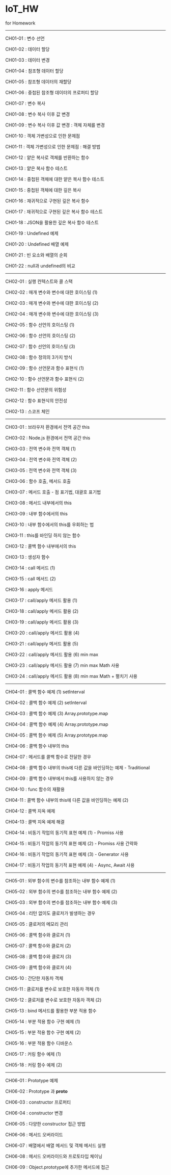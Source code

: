 # IoT_HW
for Homework

---

CH01-01 : 변수 선언

CH01-02 : 데이터 할당

CH01-03 : 데이터 변경

CH01-04 : 참조형 데이터 할당

CH01-05 : 참조형 데이터의 재할당

CH01-06 : 중첩된 참조형 데이터의 프로퍼티 할당

CH01-07 : 변수 복사

CH01-08 : 변수 복사 이후 값 변경

CH01-09 : 변수 복사 이후 값 변경 : 객체 자체를 변경

CH01-10 : 객체 가변성으로 인한 문제점

CH01-11 : 객체 가변성으로 인한 문제점 : 해결 방법

CH01-12 : 얕은 복사로 객체를 반환하는 함수

CH01-13 : 얕은 복사 함수 테스트

CH01-14 : 중첩된 객체에 대한 얕은 복사 함수 테스트

CH01-15 : 중첩된 객체에 대한 깊은 복사

CH01-16 : 재귀적으로 구현된 깊은 복사 함수

CH01-17 : 재귀적으로 구현된 깊은 복사 함수 테스트

CH01-18 : JSON을 활용한 깊은 복사 함수 테스트

CH01-19 : Undefined 예제

CH01-20 : Undefined 배열 예제

CH01-21 : 빈 요소와 배열의 순회

CH01-22 : null과 undefined의 비교

---

CH02-01 : 실행 컨텍스트와 콜 스택

CH02-02 : 매개 변수와 변수에 대한 호이스팅 (1)

CH02-03 : 매개 변수와 변수에 대한 호이스팅 (2)

CH02-04 : 매개 변수와 변수에 대한 호이스팅 (3)

CH02-05 : 함수 선언의 호이스팅 (1)

CH02-06 : 함수 선언의 호이스팅 (2)

CH02-07 : 함수 선언의 호이스팅 (3)

CH02-08 : 함수 정의의 3가지 방식

CH02-09 : 함수 선언문과 함수 표현식 (1)

CH02-10 : 함수 선언문과 함수 표현식 (2)

CH02-11 : 함수 선언문의 위험성

CH02-12 : 함수 표현식의 안전성

CH02-13 : 스코프 체인

---

CH03-01 : 브라우저 환경에서 전역 공간 this

CH03-02 : Node.js 환경에서 전역 공간 this

CH03-03 : 전역 변수와 전역 객체 (1)

CH03-04 : 전역 변수와 전역 객체 (2)

CH03-05 : 전역 변수와 전역 객체 (3)

CH03-06 : 함수 호출, 메서드 호출

CH03-07 : 메서드 호출 - 점 표기법, 대괄호 표기법

CH03-08 : 메서드 내부에서의 this

CH03-09 : 내부 함수에서의 this

CH03-10 : 내부 함수에서의 this를 우회하는 법

CH03-11 : this를 바인딩 하지 않는 함수

CH03-12 : 콜백 함수 내부에서의 this

CH03-13 : 생성자 함수

CH03-14 : call 메서드 (1)

CH03-15 : call 메서드 (2)

CH03-16 : apply 메서드

CH03-17 : call/apply 메서드 활용 (1)

CH03-18 : call/apply 메서드 활용 (2)

CH03-19 : call/apply 메서드 활용 (3)

CH03-20 : call/apply 메서드 활용 (4)

CH03-21 : call/apply 메서드 활용 (5)

CH03-22 : call/apply 메서드 활용 (6) min max

CH03-23 : call/apply 메서드 활용 (7) min max Math 사용

CH03-24 : call/apply 메서드 활용 (8) min max Math + 펼치기 사용

---

CH04-01 : 콜백 함수 예제 (1) setInterval

CH04-02 : 콜백 함수 예제 (2) setInterval

CH04-03 : 콜백 함수 예제 (3) Array.prototype.map

CH04-04 : 콜백 함수 예제 (4) Array.prototype.map

CH04-05 : 콜백 함수 예제 (5) Array.prototype.map

CH04-06 : 콜백 함수 내부의 this

CH04-07 : 메서드를 콜백 함수로 전달한 경우

CH04-08 : 콜백 함수 내부의 this에 다른 값을 바인딩하는 예제 - Traditional

CH04-09 : 콜백 함수 내부에서 this를 사용하지 않는 경우

CH04-10 : func 함수의 재활용

CH04-11 : 콜백 함수 내부의 this에 다른 값을 바인딩하는 예제 (2)

CH04-12 : 콜백 지옥 예제

CH04-13 : 콜백 지옥 예제 해결

CH04-14 : 비동기 작업의 동기적 표현 예제 (1) - Promiss 사용

CH04-15 : 비동기 작업의 동기적 표현 예제 (2) - Promiss 사용 간략화

CH04-16 : 비동기 작업의 동기적 표현 예제 (3) - Generator 사용

CH04-17 : 비동기 작업의 동기적 표현 예제 (4) - Async, Await 사용

---

CH05-01 : 외부 함수의 변수를 참조하는 내부 함수 예제 (1)

CH05-02 : 외부 함수의 변수를 참조하는 내부 함수 예제 (2)

CH05-03 : 외부 함수의 변수를 참조하는 내부 함수 예제 (3)

CH05-04 : 리턴 없이도 클로저가 발생하는 경우

CH05-05 : 클로저의 메모리 관리

CH05-06 : 콜백 함수와 클로저 (1)

CH05-07 : 콜백 함수와 클로저 (2)

CH05-08 : 콜백 함수와 클로저 (3)

CH05-09 : 콜백 함수와 클로저 (4)

CH05-10 : 간단한 자동차 객체

CH05-11 : 클로저를 변수로 보호한 자동차 객체 (1)

CH05-12 : 클로저를 변수로 보호한 자동차 객체 (2)

CH05-13 : bind 메서드를 활용한 부분 적용 함수

CH05-14 : 부분 적용 함수 구현 예제 (1)

CH05-15 : 부분 적용 함수 구현 예제 (2)

CH05-16 : 부분 적용 함수 디바운스

CH05-17 : 커링 함수 예제 (1)

CH05-18 : 커링 함수 예제 (2)

---

CH06-01 : Prototype 예제

CH06-02 : Prototype 과 __proto__

CH06-03 : constructor 프로퍼티

CH06-04 : constructor 변경

CH06-05 : 다양한 constructor 접근 방법

CH06-06 : 메서드 오버라이드

CH06-07 : 배열에서 배열 메서드 및 객체 메서드 실행

CH06-08 : 메서드 오버라이드와 프로토타입 체이닝

CH06-09 : Object.prototype에 추가한 메서드에 접근